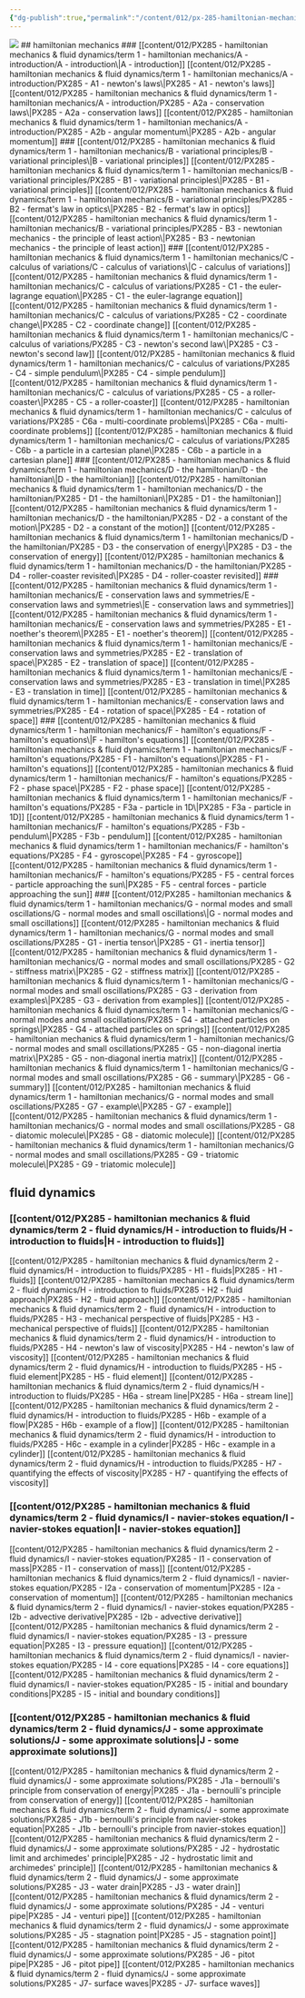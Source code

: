 ```yaml
---
{"dg-publish":true,"permalink":"/content/012/px-285-hamiltonian-mechanics-and-fluid-dynamics/px-285-0-hamiltonian-mechanics-and-fluid-dynamics/","noteIcon":"2","created":"2025-02-06T16:42:01.006+00:00","updated":"2025-02-06T16:51:45.606+00:00"}
---
```



<img src = 'https://i.pinimg.com/originals/74/b1/5c/74b15cba6d83f1a7f158ad235a8ee812.gif' class = 'banner'>
## hamiltonian mechanics
### [[content/012/PX285 - hamiltonian mechanics & fluid dynamics/term 1 - hamiltonian mechanics/A - introduction/A - introduction\|A - introduction]]
[[content/012/PX285 - hamiltonian mechanics & fluid dynamics/term 1 - hamiltonian mechanics/A - introduction/PX285 - A1 - newton's laws\|PX285 - A1 - newton's laws]]
[[content/012/PX285 - hamiltonian mechanics & fluid dynamics/term 1 - hamiltonian mechanics/A - introduction/PX285 - A2a - conservation laws\|PX285 - A2a - conservation laws]]
[[content/012/PX285 - hamiltonian mechanics & fluid dynamics/term 1 - hamiltonian mechanics/A - introduction/PX285 - A2b - angular momentum\|PX285 - A2b - angular momentum]]
### [[content/012/PX285 - hamiltonian mechanics & fluid dynamics/term 1 - hamiltonian mechanics/B - variational principles/B - variational principles\|B - variational principles]]
[[content/012/PX285 - hamiltonian mechanics & fluid dynamics/term 1 - hamiltonian mechanics/B - variational principles/PX285 - B1 - variational principles\|PX285 - B1 - variational principles]]
[[content/012/PX285 - hamiltonian mechanics & fluid dynamics/term 1 - hamiltonian mechanics/B - variational principles/PX285 - B2 - fermat's law in optics\|PX285 - B2 - fermat's law in optics]]
[[content/012/PX285 - hamiltonian mechanics & fluid dynamics/term 1 - hamiltonian mechanics/B - variational principles/PX285 - B3 - newtonian mechanics - the principle of least action\|PX285 - B3 - newtonian mechanics - the principle of least action]]
### [[content/012/PX285 - hamiltonian mechanics & fluid dynamics/term 1 - hamiltonian mechanics/C - calculus of variations/C - calculus of variations\|C - calculus of variations]]
[[content/012/PX285 - hamiltonian mechanics & fluid dynamics/term 1 - hamiltonian mechanics/C - calculus of variations/PX285 - C1 - the euler-lagrange equation\|PX285 - C1 - the euler-lagrange equation]]
[[content/012/PX285 - hamiltonian mechanics & fluid dynamics/term 1 - hamiltonian mechanics/C - calculus of variations/PX285 - C2 - coordinate change\|PX285 - C2 - coordinate change]]
[[content/012/PX285 - hamiltonian mechanics & fluid dynamics/term 1 - hamiltonian mechanics/C - calculus of variations/PX285 - C3 - newton's second law\|PX285 - C3 - newton's second law]]
[[content/012/PX285 - hamiltonian mechanics & fluid dynamics/term 1 - hamiltonian mechanics/C - calculus of variations/PX285 - C4 - simple pendulum\|PX285 - C4 - simple pendulum]]
[[content/012/PX285 - hamiltonian mechanics & fluid dynamics/term 1 - hamiltonian mechanics/C - calculus of variations/PX285 - C5 - a roller-coaster\|PX285 - C5 - a roller-coaster]]
[[content/012/PX285 - hamiltonian mechanics & fluid dynamics/term 1 - hamiltonian mechanics/C - calculus of variations/PX285 - C6a - multi-coordinate problems\|PX285 - C6a - multi-coordinate problems]]
[[content/012/PX285 - hamiltonian mechanics & fluid dynamics/term 1 - hamiltonian mechanics/C - calculus of variations/PX285 - C6b - a particle in a cartesian plane\|PX285 - C6b - a particle in a cartesian plane]]
### [[content/012/PX285 - hamiltonian mechanics & fluid dynamics/term 1 - hamiltonian mechanics/D - the hamiltonian/D - the hamiltonian\|D - the hamiltonian]]
[[content/012/PX285 - hamiltonian mechanics & fluid dynamics/term 1 - hamiltonian mechanics/D - the hamiltonian/PX285 - D1 - the hamiltonian\|PX285 - D1 - the hamiltonian]]
[[content/012/PX285 - hamiltonian mechanics & fluid dynamics/term 1 - hamiltonian mechanics/D - the hamiltonian/PX285 - D2 - a constant of the motion\|PX285 - D2 - a constant of the motion]]
[[content/012/PX285 - hamiltonian mechanics & fluid dynamics/term 1 - hamiltonian mechanics/D - the hamiltonian/PX285 - D3 - the conservation of energy\|PX285 - D3 - the conservation of energy]]
[[content/012/PX285 - hamiltonian mechanics & fluid dynamics/term 1 - hamiltonian mechanics/D - the hamiltonian/PX285 - D4 - roller-coaster revisited\|PX285 - D4 - roller-coaster revisited]]
### [[content/012/PX285 - hamiltonian mechanics & fluid dynamics/term 1 - hamiltonian mechanics/E - conservation laws and symmetries/E - conservation laws and symmetries\|E - conservation laws and symmetries]]
[[content/012/PX285 - hamiltonian mechanics & fluid dynamics/term 1 - hamiltonian mechanics/E - conservation laws and symmetries/PX285 - E1 - noether's theorem\|PX285 - E1 - noether's theorem]]
[[content/012/PX285 - hamiltonian mechanics & fluid dynamics/term 1 - hamiltonian mechanics/E - conservation laws and symmetries/PX285 - E2 - translation of space\|PX285 - E2 - translation of space]]
[[content/012/PX285 - hamiltonian mechanics & fluid dynamics/term 1 - hamiltonian mechanics/E - conservation laws and symmetries/PX285 - E3 - translation in time\|PX285 - E3 - translation in time]]
[[content/012/PX285 - hamiltonian mechanics & fluid dynamics/term 1 - hamiltonian mechanics/E - conservation laws and symmetries/PX285 - E4 - rotation of space\|PX285 - E4 - rotation of space]]
### [[content/012/PX285 - hamiltonian mechanics & fluid dynamics/term 1 - hamiltonian mechanics/F - hamilton's equations/F - hamilton's equations\|F - hamilton's equations]]
[[content/012/PX285 - hamiltonian mechanics & fluid dynamics/term 1 - hamiltonian mechanics/F - hamilton's equations/PX285 - F1 - hamilton's equations\|PX285 - F1 - hamilton's equations]]
[[content/012/PX285 - hamiltonian mechanics & fluid dynamics/term 1 - hamiltonian mechanics/F - hamilton's equations/PX285 - F2 - phase space\|PX285 - F2 - phase space]]
[[content/012/PX285 - hamiltonian mechanics & fluid dynamics/term 1 - hamiltonian mechanics/F - hamilton's equations/PX285 - F3a - particle in 1D\|PX285 - F3a - particle in 1D]]
[[content/012/PX285 - hamiltonian mechanics & fluid dynamics/term 1 - hamiltonian mechanics/F - hamilton's equations/PX285 - F3b - pendulum\|PX285 - F3b - pendulum]]
[[content/012/PX285 - hamiltonian mechanics & fluid dynamics/term 1 - hamiltonian mechanics/F - hamilton's equations/PX285 - F4 - gyroscope\|PX285 - F4 - gyroscope]]
[[content/012/PX285 - hamiltonian mechanics & fluid dynamics/term 1 - hamiltonian mechanics/F - hamilton's equations/PX285 - F5 - central forces - particle approaching the sun\|PX285 - F5 - central forces - particle approaching the sun]]
### [[content/012/PX285 - hamiltonian mechanics & fluid dynamics/term 1 - hamiltonian mechanics/G - normal modes and small oscillations/G - normal modes and small oscillations\|G - normal modes and small oscillations]]
[[content/012/PX285 - hamiltonian mechanics & fluid dynamics/term 1 - hamiltonian mechanics/G - normal modes and small oscillations/PX285 - G1 - inertia tensor\|PX285 - G1 - inertia tensor]]
[[content/012/PX285 - hamiltonian mechanics & fluid dynamics/term 1 - hamiltonian mechanics/G - normal modes and small oscillations/PX285 - G2 - stiffness matrix\|PX285 - G2 - stiffness matrix]]
[[content/012/PX285 - hamiltonian mechanics & fluid dynamics/term 1 - hamiltonian mechanics/G - normal modes and small oscillations/PX285 - G3 - derivation from examples\|PX285 - G3 - derivation from examples]]
[[content/012/PX285 - hamiltonian mechanics & fluid dynamics/term 1 - hamiltonian mechanics/G - normal modes and small oscillations/PX285 - G4 - attached particles on springs\|PX285 - G4 - attached particles on springs]]
[[content/012/PX285 - hamiltonian mechanics & fluid dynamics/term 1 - hamiltonian mechanics/G - normal modes and small oscillations/PX285 - G5 - non-diagonal inertia matrix\|PX285 - G5 - non-diagonal inertia matrix]]
[[content/012/PX285 - hamiltonian mechanics & fluid dynamics/term 1 - hamiltonian mechanics/G - normal modes and small oscillations/PX285 - G6 - summary\|PX285 - G6 - summary]]
[[content/012/PX285 - hamiltonian mechanics & fluid dynamics/term 1 - hamiltonian mechanics/G - normal modes and small oscillations/PX285 - G7 - example\|PX285 - G7 - example]]
[[content/012/PX285 - hamiltonian mechanics & fluid dynamics/term 1 - hamiltonian mechanics/G - normal modes and small oscillations/PX285 - G8 - diatomic molecule\|PX285 - G8 - diatomic molecule]]
[[content/012/PX285 - hamiltonian mechanics & fluid dynamics/term 1 - hamiltonian mechanics/G - normal modes and small oscillations/PX285 - G9 - triatomic molecule\|PX285 - G9 - triatomic molecule]]

## fluid dynamics
### [[content/012/PX285 - hamiltonian mechanics & fluid dynamics/term 2 - fluid dynamics/H - introduction to fluids/H - introduction to fluids\|H - introduction to fluids]]
[[content/012/PX285 - hamiltonian mechanics & fluid dynamics/term 2 - fluid dynamics/H - introduction to fluids/PX285 - H1 - fluids\|PX285 - H1 - fluids]]
[[content/012/PX285 - hamiltonian mechanics & fluid dynamics/term 2 - fluid dynamics/H - introduction to fluids/PX285 - H2 - fluid approach\|PX285 - H2 - fluid approach]]
[[content/012/PX285 - hamiltonian mechanics & fluid dynamics/term 2 - fluid dynamics/H - introduction to fluids/PX285 - H3 - mechanical perspective of fluids\|PX285 - H3 - mechanical perspective of fluids]]
[[content/012/PX285 - hamiltonian mechanics & fluid dynamics/term 2 - fluid dynamics/H - introduction to fluids/PX285 - H4 - newton's law of viscosity\|PX285 - H4 - newton's law of viscosity]]
[[content/012/PX285 - hamiltonian mechanics & fluid dynamics/term 2 - fluid dynamics/H - introduction to fluids/PX285 - H5 - fluid element\|PX285 - H5 - fluid element]]
[[content/012/PX285 - hamiltonian mechanics & fluid dynamics/term 2 - fluid dynamics/H - introduction to fluids/PX285 - H6a - stream line\|PX285 - H6a - stream line]]
[[content/012/PX285 - hamiltonian mechanics & fluid dynamics/term 2 - fluid dynamics/H - introduction to fluids/PX285 - H6b - example of a flow\|PX285 - H6b - example of a flow]]
[[content/012/PX285 - hamiltonian mechanics & fluid dynamics/term 2 - fluid dynamics/H - introduction to fluids/PX285 - H6c - example in a cylinder\|PX285 - H6c - example in a cylinder]]
[[content/012/PX285 - hamiltonian mechanics & fluid dynamics/term 2 - fluid dynamics/H - introduction to fluids/PX285 - H7 - quantifying the effects of viscosity\|PX285 - H7 - quantifying the effects of viscosity]]
### [[content/012/PX285 - hamiltonian mechanics & fluid dynamics/term 2 - fluid dynamics/I - navier-stokes equation/I - navier-stokes equation\|I - navier-stokes equation]]
[[content/012/PX285 - hamiltonian mechanics & fluid dynamics/term 2 - fluid dynamics/I - navier-stokes equation/PX285 - I1 - conservation of mass\|PX285 - I1 - conservation of mass]]
[[content/012/PX285 - hamiltonian mechanics & fluid dynamics/term 2 - fluid dynamics/I - navier-stokes equation/PX285 - I2a - conservation of momentum\|PX285 - I2a - conservation of momentum]]
[[content/012/PX285 - hamiltonian mechanics & fluid dynamics/term 2 - fluid dynamics/I - navier-stokes equation/PX285 - I2b - advective derivative\|PX285 - I2b - advective derivative]]
[[content/012/PX285 - hamiltonian mechanics & fluid dynamics/term 2 - fluid dynamics/I - navier-stokes equation/PX285 - I3 - pressure equation\|PX285 - I3 - pressure equation]]
[[content/012/PX285 - hamiltonian mechanics & fluid dynamics/term 2 - fluid dynamics/I - navier-stokes equation/PX285 - I4 - core equations\|PX285 - I4 - core equations]]
[[content/012/PX285 - hamiltonian mechanics & fluid dynamics/term 2 - fluid dynamics/I - navier-stokes equation/PX285 - I5 - initial and boundary conditions\|PX285 - I5 - initial and boundary conditions]]
### [[content/012/PX285 - hamiltonian mechanics & fluid dynamics/term 2 - fluid dynamics/J - some approximate solutions/J - some approximate solutions\|J - some approximate solutions]]
[[content/012/PX285 - hamiltonian mechanics & fluid dynamics/term 2 - fluid dynamics/J - some approximate solutions/PX285 - J1a - bernoulli's principle from conservation of energy\|PX285 - J1a - bernoulli's principle from conservation of energy]]
[[content/012/PX285 - hamiltonian mechanics & fluid dynamics/term 2 - fluid dynamics/J - some approximate solutions/PX285 - J1b - bernoulli's principle from navier-stokes equation\|PX285 - J1b - bernoulli's principle from navier-stokes equation]]
[[content/012/PX285 - hamiltonian mechanics & fluid dynamics/term 2 - fluid dynamics/J - some approximate solutions/PX285 - J2 - hydrostatic limit and archimedes' principle\|PX285 - J2 - hydrostatic limit and archimedes' principle]]
[[content/012/PX285 - hamiltonian mechanics & fluid dynamics/term 2 - fluid dynamics/J - some approximate solutions/PX285 - J3 - water drain\|PX285 - J3 - water drain]]
[[content/012/PX285 - hamiltonian mechanics & fluid dynamics/term 2 - fluid dynamics/J - some approximate solutions/PX285 - J4 - venturi pipe\|PX285 - J4 - venturi pipe]]
[[content/012/PX285 - hamiltonian mechanics & fluid dynamics/term 2 - fluid dynamics/J - some approximate solutions/PX285 - J5 - stagnation point\|PX285 - J5 - stagnation point]]
[[content/012/PX285 - hamiltonian mechanics & fluid dynamics/term 2 - fluid dynamics/J - some approximate solutions/PX285 - J6 - pitot pipe\|PX285 - J6 - pitot pipe]]
[[content/012/PX285 - hamiltonian mechanics & fluid dynamics/term 2 - fluid dynamics/J - some approximate solutions/PX285 - J7- surface waves\|PX285 - J7- surface waves]]
